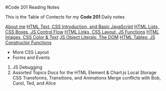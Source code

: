 #Code 201 Reading Notes

This is the Table of Contects for my **Code 201** Daily notes

[About me]()
[HTML Text, CSS Introduction, and Basic JavaScript]()
[HTML Lists, CSS Boxes, JS Control Flow]()
[HTML Links, CSS Layout, JS Functions]()
[HTML Images, CSS Color & Text]()
[JS Object Literals; The DOM]()
[HTML Tables; JS Constructor Functions]()
- More CSS Layout
- Forms and Events
1. JS Debugging
2. Assorted Topics
Docs for the HTML <canvas> Element & Chart.js
Local Storage
CSS Transforms, Transitions, and Animations
Merge conflicts with Bob, Carol, Ted, and Alice